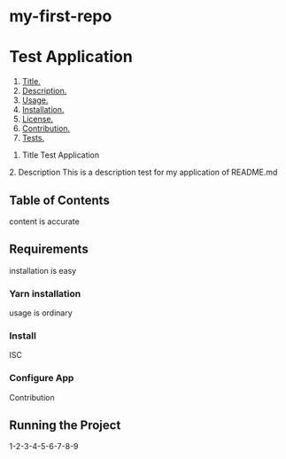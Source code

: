 # my-first-repo

# Test Application 

 1. [ Title. ](#title)
 2. [ Description. ](#desc)
 3. [ Usage. ](#usage)
 4. [ Installation. ](#install)
 5. [ License. ](#license)
 6. [ Contribution. ](#contrib)
 7. [ Tests. ](#tests)

 <a name=title></a> 
1. Title
 Test Application 
 
 <a name=desc></a> 
2. Description
 This is a description test for my application of README.md 

 ## Table of Contents 

 content is accurate 

 ## Requirements 

 installation is easy 

 ### Yarn installation 

 usage is ordinary 

 ### Install 

 ISC 

 ### Configure App 

 Contribution 

 ## Running the Project 

 1-2-3-4-5-6-7-8-9 

